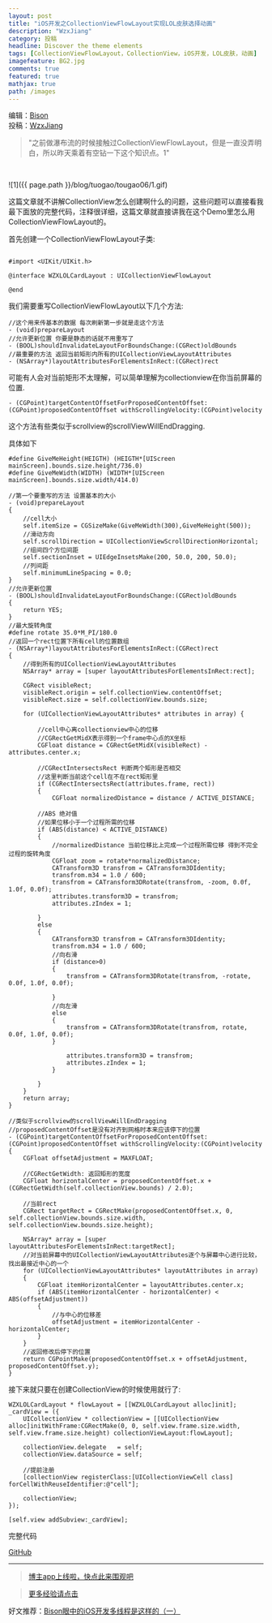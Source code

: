 ```yaml
---
layout: post
title: "iOS开发之CollectionViewFlowLayout实现LOL皮肤选择动画"
description: "WzxJiang"
category: 投稿
headline: Discover the theme elements
tags: [CollectionViewFlowLayout，CollectionView，iOS开发，LOL皮肤，动画]
imagefeature: BG2.jpg
comments: true
featured: true
mathjax: true
path: /images
---
```

编辑：[Bison](http://allluckly.cn/)<br>
投稿：[WzxJiang](http://www.jianshu.com/p/eb6708631aa9)<br>

>&quot;之前做瀑布流的时候接触过CollectionViewFlowLayout，但是一直没弄明白，所以昨天乘着有空钻一下这个知识点。1&quot;

<br>

![1]({{ page.path }}/blog/tuogao/tougao06/1.gif)<br>


这篇文章就不讲解CollectionView怎么创建啊什么的问题，这些问题可以直接看我最下面放的完整代码，注释很详细，这篇文章就直接讲我在这个Demo里怎么用CollectionViewFlowLayout的。<br>

首先创建一个CollectionViewFlowLayout子类:<br>

```

#import <UIKit/UIKit.h>

@interface WZXLOLCardLayout : UICollectionViewFlowLayout

@end

```

我们需要重写CollectionViewFlowLayout以下几个方法:<br>

```
//这个用来传基本的数据 每次刷新第一步就是走这个方法
- (void)prepareLayout
//允许更新位置 你要是静态的话就不用重写了
- (BOOL)shouldInvalidateLayoutForBoundsChange:(CGRect)oldBounds
//最重要的方法 返回当前矩形内所有的UICollectionViewLayoutAttributes 
- (NSArray*)layoutAttributesForElementsInRect:(CGRect)rect
```

可能有人会对当前矩形不太理解，可以简单理解为collectionview在你当前屏幕的位置.<br>

```
- (CGPoint)targetContentOffsetForProposedContentOffset:(CGPoint)proposedContentOffset withScrollingVelocity:(CGPoint)velocity
```
这个方法有些类似于scrollview的scrollViewWillEndDragging.<br>

具体如下<br>

```
#define GiveMeHeight(HEIGTH) (HEIGTH*[UIScreen mainScreen].bounds.size.height/736.0)
#define GiveMeWidth(WIDTH) (WIDTH*[UIScreen mainScreen].bounds.size.width/414.0)

//第一个要重写的方法 设置基本的大小
- (void)prepareLayout
{
    //cell大小
    self.itemSize = CGSizeMake(GiveMeWidth(300),GiveMeHeight(500));
    //滑动方向
    self.scrollDirection = UICollectionViewScrollDirectionHorizontal;
    //组间四个方位间距
    self.sectionInset = UIEdgeInsetsMake(200, 50.0, 200, 50.0);
    //列间距
    self.minimumLineSpacing = 0.0;
}
//允许更新位置
- (BOOL)shouldInvalidateLayoutForBoundsChange:(CGRect)oldBounds
{
    return YES;
}
//最大旋转角度
#define rotate 35.0*M_PI/180.0
//返回一个rect位置下所有cell的位置数组
- (NSArray*)layoutAttributesForElementsInRect:(CGRect)rect
{
    //得到所有的UICollectionViewLayoutAttributes
    NSArray* array = [super layoutAttributesForElementsInRect:rect];

    CGRect visibleRect;
    visibleRect.origin = self.collectionView.contentOffset;
    visibleRect.size = self.collectionView.bounds.size;

    for (UICollectionViewLayoutAttributes* attributes in array) {

        //cell中心离collectionview中心的位移
        //CGRectGetMidX表示得到一个frame中心点的X坐标
        CGFloat distance = CGRectGetMidX(visibleRect) - attributes.center.x;

        //CGRectIntersectsRect 判断两个矩形是否相交
        //这里判断当前这个cell在不在rect矩形里
        if (CGRectIntersectsRect(attributes.frame, rect))
        {
            CGFloat normalizedDistance = distance / ACTIVE_DISTANCE;

        //ABS 绝对值
        //如果位移小于一个过程所需的位移
        if (ABS(distance) < ACTIVE_DISTANCE)
        {
            //normalizedDistance 当前位移比上完成一个过程所需位移 得到不完全过程的旋转角度
            CGFloat zoom = rotate*normalizedDistance;
            CATransform3D transfrom = CATransform3DIdentity;
            transfrom.m34 = 1.0 / 600;
            transfrom = CATransform3DRotate(transfrom, -zoom, 0.0f, 1.0f, 0.0f);
            attributes.transform3D = transfrom;
            attributes.zIndex = 1;

        }
        else
        {
            CATransform3D transfrom = CATransform3DIdentity;
            transfrom.m34 = 1.0 / 600;
            //向右滑
            if (distance>0)
            {
                transfrom = CATransform3DRotate(transfrom, -rotate, 0.0f, 1.0f, 0.0f);

            }
            //向左滑
            else
            {
                transfrom = CATransform3DRotate(transfrom, rotate, 0.0f, 1.0f, 0.0f);
            }

                attributes.transform3D = transfrom;
                attributes.zIndex = 1;
            }

        }
    }
    return array;
}

//类似于scrollview的scrollViewWillEndDragging
//proposedContentOffset是没有对齐到网格时本来应该停下的位置
- (CGPoint)targetContentOffsetForProposedContentOffset:(CGPoint)proposedContentOffset withScrollingVelocity:(CGPoint)velocity
{
    CGFloat offsetAdjustment = MAXFLOAT;

    //CGRectGetWidth: 返回矩形的宽度
    CGFloat horizontalCenter = proposedContentOffset.x + (CGRectGetWidth(self.collectionView.bounds) / 2.0);

    //当前rect
    CGRect targetRect = CGRectMake(proposedContentOffset.x, 0, self.collectionView.bounds.size.width, self.collectionView.bounds.size.height);

    NSArray* array = [super layoutAttributesForElementsInRect:targetRect];
    //对当前屏幕中的UICollectionViewLayoutAttributes逐个与屏幕中心进行比较，找出最接近中心的一个
    for (UICollectionViewLayoutAttributes* layoutAttributes in array)
    {
        CGFloat itemHorizontalCenter = layoutAttributes.center.x;
        if (ABS(itemHorizontalCenter - horizontalCenter) < ABS(offsetAdjustment))
        {
            //与中心的位移差
            offsetAdjustment = itemHorizontalCenter - horizontalCenter;
        }
    }
    //返回修改后停下的位置
    return CGPointMake(proposedContentOffset.x + offsetAdjustment, proposedContentOffset.y);
}

```

接下来就只要在创建CollectionView的时候使用就行了:<br>

```
WZXLOLCardLayout * flowLayout = [[WZXLOLCardLayout alloc]init];
_cardView = ({
    UICollectionView * collectionView = [[UICollectionView alloc]initWithFrame:CGRectMake(0, 0, self.view.frame.size.width, self.view.frame.size.height) collectionViewLayout:flowLayout];

    collectionView.delegate   = self;
    collectionView.dataSource = self;

    //提前注册
    [collectionView registerClass:[UICollectionViewCell class] forCellWithReuseIdentifier:@"cell"];

    collectionView;
});

[self.view addSubview:_cardView];

```


完整代码<br>

[GitHub](https://github.com/Wzxhaha/WZXLOLCardView)<br>

----------------------------------------------------------

> [博主app上线啦，快点此来围观吧](https://itunes.apple.com/us/app/it-blog-zi-xueios-kai-fa-jin/id1067787090?l=zh&ls=1&mt=8)<br>

> [更多经验请点击](http://allluckly.cn/)<br>

好文推荐：[Bison眼中的iOS开发多线程是这样的（一）](http://allluckly.cn/多线程/duoxiancheng01/)<br>







